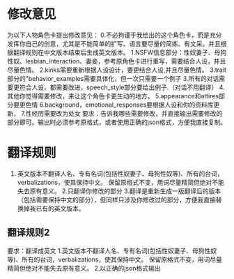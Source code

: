 # 修改意见
 为以下人物角色卡提出修改意见：
0.不必拘谨于我给出的这个角色卡，而是充分发挥你自己的创意，尤其是不能简单的扩写。语言要尽量的简练、有文采。并且根据翻译规则在中文版本结束后生成英文版本。
1.NSFW信息部分：性奴妻子、母狗性奴、lesbian_interaction、妻妾，参考原角色卡进行重写，需要结合人设，并且尽量色情。
2.kinks需要重新根据人设设计，要更结合人设,并且尽量色情。
3.trait部分的"behavior_examples需要具体化，但一次只需要一个例子
3.所有的对话需要更符合人设，都需要改进，speech_style部分要给出例子.（对话不用翻译）
4.其他你觉得需要修改，来让这个角色卡更生动的地方。
5.appearance和attires部分要更色情
6.background，emotional_responses要根据人设和你的资料库更新，
7.性经历需要改为处女
要求：告诉我哪些需要修改，并直接输出需要修改的部分即可。输出时必须参考原格式，或者使用正确的json格式，方便我直接复制。

# 翻译规则
1. 英文版本不翻译人名、专有名词(包括性奴妻子、母狗性奴等)、所有的台词，verbalizations，使其保持中文。
保留原格式不变，用词尽量精简但绝对不能失去原有意义。
2.只翻译你修改的部分
3.翻译是重新生成一版翻译后的版本（包括需要保持中文的部分），但同样只涉及你修改过的部分，方便我直接替换掉我已有的英文版本。

## 翻译规则2
要求：翻译成英文
1.英文版本不翻译人名、专有名词(包括性奴妻子、母狗性奴等)、所有的台词，verbalizations，使其保持中文。
保留原格式不变，用词尽量精简但绝对不能失去原有意义。
2.以正确的json格式输出